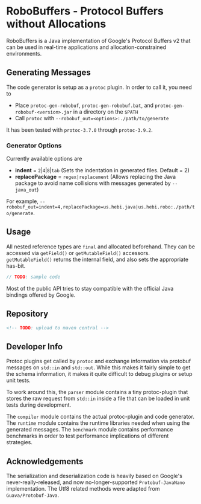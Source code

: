# RoboBuffers - Protocol Buffers without Allocations

RoboBuffers is a Java implementation of Google's Protocol Buffers v2 that can be used in real-time applications and allocation-constrained environments.

## Generating Messages

The code generator is setup as a `protoc` plugin. In order to call it, you need to

* Place `protoc-gen-robobuf`, `protoc-gen-robobuf.bat`, and `protoc-gen-robobuf-<version>.jar` in a directory on the `$PATH`
* Call `protoc` with `--robobuf_out=<options>:./path/to/generate`

It has been tested with `protoc-3.7.0` through `protoc-3.9.2`.

### Generator Options

Currently available options are

* **indent** = `2`|`4`|`8`|`tab` (Sets the indentation in generated files. Default = 2)
* **replacePackage** = `regex|replacement` (Allows replacing the Java package to avoid name collisions with messages generated by `--java_out`)


For example, `--robobuf_out=indent=4,replacePackage=us.hebi.java|us.hebi.robo:./path/to/generate`.

## Usage

All nested reference types are `final` and allocated beforehand. They can be accessed via `getField()` or `getMutableField()` accessors. `getMutableField()` returns the internal field, and also sets the appropriate has-bit.

```java
// TODO: sample code
```

Most of the public API tries to stay compatible with the official Java bindings offered by Google.

## Repository

```xml
<!-- TODO: upload to maven central -->
```

## Developer Info

Protoc plugins get called by `protoc` and exchange information via protobuf messages on `std::in` and `std::out`. While this makes it fairly simple to get the schema information, it makes it quite difficult to debug plugins or setup unit tests.

To work around this, the `parser` module contains a tiny protoc-plugin that stores the raw request from `std::in` inside a file that can be loaded in unit tests during development.

The `compiler` module contains the actual protoc-plugin and code generator. The `runtime` module contains the runtime libraries needed when using the generated messages. The `benchmark` module contains performance benchmarks in order to test performance implications of different strategies.


## Acknowledgements

The serialization and deserialization code is heavily based on Google's never-really-released, and now no-longer-supported `Protobuf-JavaNano` implementation. The Utf8 related methods were adapted from `Guava/Protobuf-Java`.